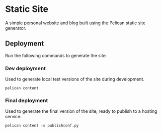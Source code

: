 # Static Site

A simple personal website and blog built using the Pelican static site generator.

## Deployment

Run the following commands to generate the site:

### Dev deployment

Used to generate local test versions of the site during development.

    pelican content

### Final deployment

Used to generate the final version of the site, ready to publish to a hosting service.

    pelican content -s publishconf.py


